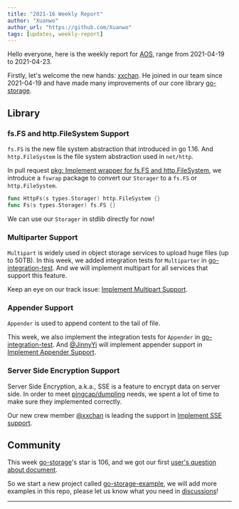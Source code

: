 ```yaml
---
title: "2021-16 Weekly Report"
author: "Xuanwo"
author_url: "https://github.com/Xuanwo"
tags: [updates, weekly-report]
---
```


Hello everyone, here is the weekly report for [AOS](https://aos.dev), range from 2021-04-19 to 2021-04-23.

Firstly, let's welcome the new hands: [xxchan](https://github.com/xxchan/). He joined in our team since 2021-04-19 and have made many improvements of our core library [go-storage].

## Library

### fs.FS and http.FileSystem Support

`fs.FS` is the new file system abstraction that introduced in go 1.16. And `http.FileSystem` is the file system abstraction used in `net/http`.

In pull request [pkg: Implement wrapper for fs.FS and http.FileSystem](https://github.com/aos-dev/go-storage/pull/538), we introduce a `fswrap` package to convert our `Storager` to a `fs.FS` or `http.FileSystem`.

```go
func HttpFs(s types.Storager) http.FileSystem {}
func Fs(s types.Storager) fs.FS {}
```

We can use our `Storager` in stdlib directly for now!

### Multiparter Support

`Multipart` is widely used in object storage services to upload huge files (up to 50TB). In this week, we added integration tests for `Multiparter` in [go-integration-test]. And we will implement multipart for all services that support this feature.

Keep an eye on our track issue: [Implement Multipart Support](https://github.com/aos-dev/go-storage/issues/522).

### Appender Support

`Appender` is used to append content to the tail of file.

This week, we also implement the integration tests for `Appender` in [go-integration-test]. And [@JinnyYi](https://github.com/JinnyYi) will implement appender support in [Implement Appender Support](https://github.com/aos-dev/go-storage/issues/529).

### Server Side Encryption Support

Server Side Encryption, a.k.a., SSE is a feature to encrypt data on server side. In order to meet [pingcap/dumpling](https://github.com/pingcap/dumpling) needs, we spent a lot of time to make sure they implemented correctly.

Our new crew member [@xxchan](https://github.com/xxchan) is leading the support in [Implement SSE support](https://github.com/aos-dev/go-storage/issues/523).

## Community

This week [go-storage]'s star is 106, and we got our first [user's question about document](https://github.com/aos-dev/go-storage/discussions/540). 

So we start a new project called [go-storage-example](https://github.com/aos-dev/go-storage-example), we will add more examples in this repo, please let us know what you need in [discussions](https://github.com/aos-dev/go-storage/discussions)!

---

[go-storage]: https://github.com/aos-dev/go-storage
[go-integration-test]: https://github.com/aos-dev/go-integration-test
